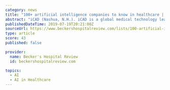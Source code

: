 ```yaml
---
category: news
title: "100+ artificial intelligence companies to know in healthcare | 2019"
abstract: "iCAD (Nashua, N.H.). iCAD is a global medical technology leader that uses artificial intelligence to provide cancer detection and therapy solutions so physicians can detect cancers earlier. IDx (Coralville, Iowa). IDx developed the first automated diabetic ..."
publishedDateTime: 2019-07-19T20:21:00Z
sourceUrl: https://www.beckershospitalreview.com/lists/100-artificial-intelligence-companies-to-know-in-healthcare-2019.html
type: article
score: 43
published: false

provider:
  name: Becker's Hospital Review
  id: beckershospitalreview.com

topics:
  - AI
  - AI in Healthcare
---
```

